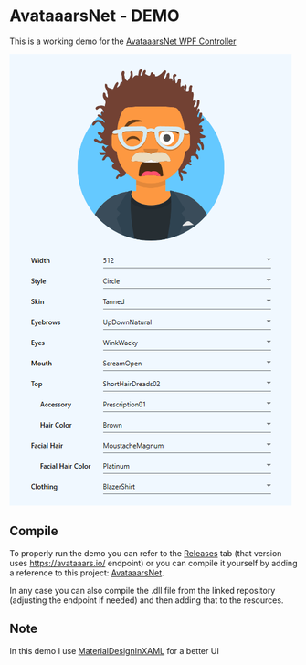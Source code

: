 # AvataaarsNet - DEMO

This is a working demo for the [AvataaarsNet WPF Controller](https://github.com/informagico/avataaarsnet)

![demo](./assets/demo.png)

## Compile

To properly run the demo you can refer to the [Releases](https://github.com/informagico/avataaarsnet-demo/releases) tab (that version uses https://avataaars.io/ endpoint) or you can compile it yourself by adding a reference to this project: [AvataaarsNet](https://github.com/informagico/avataaarsnet).

In any case you can also compile the .dll file from the linked repository (adjusting the endpoint if needed) and then adding that to the resources.

## Note

In this demo I use [MaterialDesignInXAML](https://github.com/MaterialDesignInXAML) for a better UI
